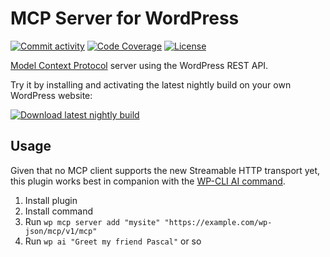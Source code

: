 # MCP Server for WordPress

[![Commit activity](https://img.shields.io/github/commit-activity/m/swissspidy/mcp-wp)](https://github.com/swissspidy/mcp-wp/pulse/monthly)
[![Code Coverage](https://codecov.io/gh/swissspidy/mcp-wp/branch/main/graph/badge.svg)](https://codecov.io/gh/swissspidy/mcp-wp)
[![License](https://img.shields.io/github/license/swissspidy/mcp-wp)](https://github.com/swissspidy/mcp-wp/blob/main/LICENSE)

[Model Context Protocol](https://modelcontextprotocol.io/) server using the WordPress REST API.

Try it by installing and activating the latest nightly build on your own WordPress website:

[![Download latest nightly build](https://img.shields.io/badge/Download%20latest%20nightly-24282D?style=for-the-badge&logo=Files&logoColor=ffffff)](https://swissspidy.github.io/mcp-wp/nightly.zip)

## Usage

Given that no MCP client supports the new Streamable HTTP transport yet, this plugin works best in companion with the [WP-CLI AI command](https://github.com/swissspidy/ai-command).

1. Install plugin
2. Install command
3. Run `wp mcp server add "mysite" "https://example.com/wp-json/mcp/v1/mcp"`
4. Run `wp ai "Greet my friend Pascal"` or so
